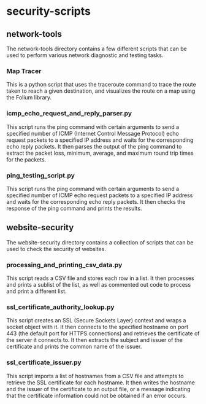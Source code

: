 # security-scripts

<h2>network-tools</h2>
The network-tools directory contains a few different scripts that can be used to perform various network diagnostic and testing tasks.


<h3>Map Tracer</h3>
This is a python script that uses the traceroute command to trace the route taken to reach a given destination, and visualizes the route on a map using the Folium library.

<h3>icmp_echo_request_and_reply_parser.py</h3>
This script runs the ping command with certain arguments to send a specified number of ICMP (Internet Control Message Protocol) echo request packets to a specified IP address and waits for the corresponding echo reply packets. It then parses the output of the ping command to extract the packet loss, minimum, average, and maximum round trip times for the packets.

<h3>ping_testing_script.py</h3> 
This script runs the ping command with certain arguments to send a specified number of ICMP echo request packets to a specified IP address and waits for the corresponding echo reply packets. It then checks the response of the ping command and prints the results.


<h2>website-security</h2>
The website-security directory contains a collection of scripts that can be used to check the security of websites.

<h3>processing_and_printing_csv_data.py</h3>
This script reads a CSV file and stores each row in a list. It then processes and prints a sublist of the list, as well as commented out code to process and print a different list.

<h3>ssl_certificate_authority_lookup.py</h3> 
This script creates an SSL (Secure Sockets Layer) context and wraps a socket object with it. It then connects to the specified hostname on port 443 (the default port for HTTPS connections) and retrieves the certificate of the server it connects to. It then extracts the subject and issuer of the certificate and prints the common name of the issuer.

  <h3>ssl_certificate_issuer.py</h3> 
This script imports a list of hostnames from a CSV file and attempts to retrieve the SSL certificate for each hostname. It then writes the hostname and the issuer of the certificate to an output file, or a message indicating that the certificate information could not be obtained if an error occurs.

